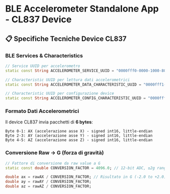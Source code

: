 # BLE Accelerometer Standalone App - CL837 Device

## 📋 Specifiche Tecniche Device CL837

### BLE Services & Characteristics
```dart
// Service UUID per accelerometro
static const String ACCELEROMETER_SERVICE_UUID = "0000fff0-0000-1000-8000-00805f9b34fb";

// Characteristic UUID per lettura dati accelerometrici
static const String ACCELEROMETER_DATA_CHARACTERISTIC_UUID = "0000fff1-0000-1000-8000-00805f9b34fb";

// Characteristic UUID per configurazione device
static const String ACCELEROMETER_CONFIG_CHARACTERISTIC_UUID = "0000fff2-0000-1000-8000-00805f9b34fb";
```

### Formato Dati Accelerometrici
Il device CL837 invia pacchetti di **6 bytes**:
```
Byte 0-1: AX (accelerazione asse X) - signed int16, little-endian
Byte 2-3: AY (accelerazione asse Y) - signed int16, little-endian
Byte 4-5: AZ (accelerazione asse Z) - signed int16, little-endian
```

### Conversione Raw → G (forza di gravità)
```dart
// Fattore di conversione da raw value a G
static const double CONVERSION_FACTOR = 4096.0; // 12-bit ADC, ±2g range

double ax = rawAX / CONVERSION_FACTOR; // Risultato in G (-2.0 to +2.0)
double ay = rawAY / CONVERSION_FACTOR;
double az = rawAZ / CONVERSION_FACTOR;